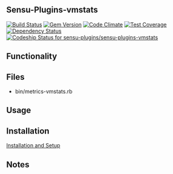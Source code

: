 ## Sensu-Plugins-vmstats

[ ![Build Status](https://travis-ci.org/sensu-plugins/sensu-plugins-vmstats.svg?branch=master)](https://travis-ci.org/sensu-plugins/sensu-plugins-vmstats)
[![Gem Version](https://badge.fury.io/rb/sensu-plugins-vmstats.svg)](http://badge.fury.io/rb/sensu-plugins-vmstats)
[![Code Climate](https://codeclimate.com/github/sensu-plugins/sensu-plugins-vmstats/badges/gpa.svg)](https://codeclimate.com/github/sensu-plugins/sensu-plugins-vmstats)
[![Test Coverage](https://codeclimate.com/github/sensu-plugins/sensu-plugins-vmstats/badges/coverage.svg)](https://codeclimate.com/github/sensu-plugins/sensu-plugins-vmstats)
[![Dependency Status](https://gemnasium.com/sensu-plugins/sensu-plugins-vmstats.svg)](https://gemnasium.com/sensu-plugins/sensu-plugins-vmstats)
[ ![Codeship Status for sensu-plugins/sensu-plugins-vmstats](https://codeship.com/projects/29fa6610-e20d-0132-3bd9-3642858bbef8/status?branch=master)](https://codeship.com/projects/81376)

## Functionality

## Files
 * bin/metrics-vmstats.rb

## Usage

## Installation

[Installation and Setup](http://sensu-plugins.io/docs/installation_instructions.html)

## Notes
